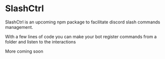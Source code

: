 # SlashCtrl

SlashCtrl is an upcoming npm package to facilitate discord slash commands management.

With a few lines of code you can make your bot register commands from a folder and listen to the interactions

More coming soon
